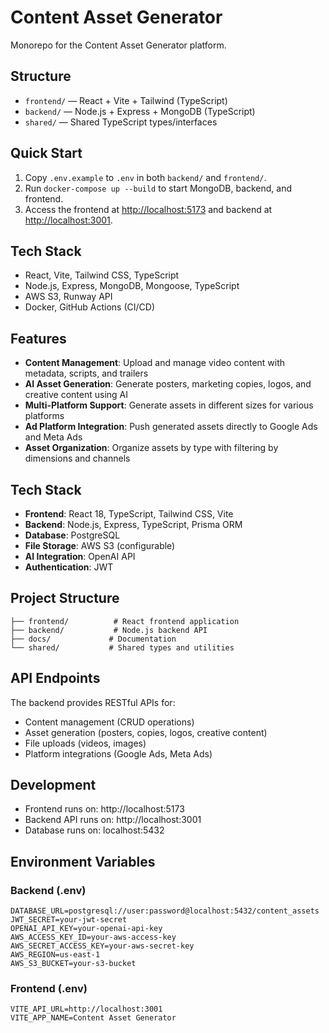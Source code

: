 # Content Asset Generator

Monorepo for the Content Asset Generator platform.

## Structure

- `frontend/` — React + Vite + Tailwind (TypeScript)
- `backend/` — Node.js + Express + MongoDB (TypeScript)
- `shared/` — Shared TypeScript types/interfaces

## Quick Start

1. Copy `.env.example` to `.env` in both `backend/` and `frontend/`.
2. Run `docker-compose up --build` to start MongoDB, backend, and frontend.
3. Access the frontend at [http://localhost:5173](http://localhost:5173) and backend at [http://localhost:3001](http://localhost:3001).

## Tech Stack

- React, Vite, Tailwind CSS, TypeScript
- Node.js, Express, MongoDB, Mongoose, TypeScript
- AWS S3, Runway API
- Docker, GitHub Actions (CI/CD)

## Features

- **Content Management**: Upload and manage video content with metadata, scripts, and trailers
- **AI Asset Generation**: Generate posters, marketing copies, logos, and creative content using AI
- **Multi-Platform Support**: Generate assets in different sizes for various platforms
- **Ad Platform Integration**: Push generated assets directly to Google Ads and Meta Ads
- **Asset Organization**: Organize assets by type with filtering by dimensions and channels

## Tech Stack

- **Frontend**: React 18, TypeScript, Tailwind CSS, Vite
- **Backend**: Node.js, Express, TypeScript, Prisma ORM
- **Database**: PostgreSQL
- **File Storage**: AWS S3 (configurable)
- **AI Integration**: OpenAI API
- **Authentication**: JWT

## Project Structure

```
├── frontend/          # React frontend application
├── backend/           # Node.js backend API
├── docs/             # Documentation
└── shared/           # Shared types and utilities
```

## API Endpoints

The backend provides RESTful APIs for:
- Content management (CRUD operations)
- Asset generation (posters, copies, logos, creative content)
- File uploads (videos, images)
- Platform integrations (Google Ads, Meta Ads)

## Development

- Frontend runs on: http://localhost:5173
- Backend API runs on: http://localhost:3001
- Database runs on: localhost:5432

## Environment Variables

### Backend (.env)
```
DATABASE_URL=postgresql://user:password@localhost:5432/content_assets
JWT_SECRET=your-jwt-secret
OPENAI_API_KEY=your-openai-api-key
AWS_ACCESS_KEY_ID=your-aws-access-key
AWS_SECRET_ACCESS_KEY=your-aws-secret-key
AWS_REGION=us-east-1
AWS_S3_BUCKET=your-s3-bucket
```

### Frontend (.env)
```
VITE_API_URL=http://localhost:3001
VITE_APP_NAME=Content Asset Generator
``` 